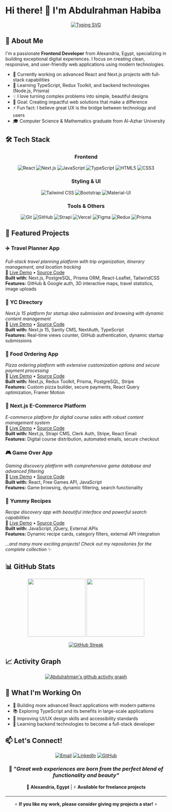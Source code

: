 # Hi there! 👋 I'm Abdulrahman Habiba

<div align="center">
  
  [![Typing SVG](https://readme-typing-svg.demolab.com?font=Fira+Code&weight=600&size=28&duration=3000&pause=1000&color=2196F3&center=true&vCenter=true&multiline=true&width=600&height=120&lines=Frontend+Developer;React+%26+Next.js+Specialist;UI%2FUX+Enthusiast;Full-Stack+Enthusiast)](https://git.io/typing-svg)
  
</div>

## 🚀 About Me

I'm a passionate **Frontend Developer** from Alexandria, Egypt, specializing in building exceptional digital experiences. I focus on creating clean, responsive, and user-friendly web applications using modern technologies.

- 🔭 Currently working on advanced React and Next.js projects with full-stack capabilities
- 🌱 Learning TypeScript, Redux Toolkit, and backend technologies (Node.js, Prisma)
- 💡 I love turning complex problems into simple, beautiful designs
- 🎯 Goal: Creating impactful web solutions that make a difference
- ⚡ Fun fact: I believe great UX is the bridge between technology and users
- 🎓 Computer Science & Mathematics graduate from Al-Azhar University

## 🛠️ Tech Stack

<div align="center">

### Frontend
![React](https://img.shields.io/badge/React-20232A?style=for-the-badge&logo=react&logoColor=61DAFB)
![Next.js](https://img.shields.io/badge/Next.js-000000?style=for-the-badge&logo=next.js&logoColor=white)
![JavaScript](https://img.shields.io/badge/JavaScript-F7DF1E?style=for-the-badge&logo=javascript&logoColor=black)
![TypeScript](https://img.shields.io/badge/TypeScript-007ACC?style=for-the-badge&logo=typescript&logoColor=white)
![HTML5](https://img.shields.io/badge/HTML5-E34F26?style=for-the-badge&logo=html5&logoColor=white)
![CSS3](https://img.shields.io/badge/CSS3-1572B6?style=for-the-badge&logo=css3&logoColor=white)

### Styling & UI
![Tailwind CSS](https://img.shields.io/badge/Tailwind_CSS-38B2AC?style=for-the-badge&logo=tailwind-css&logoColor=white)
![Bootstrap](https://img.shields.io/badge/Bootstrap-563D7C?style=for-the-badge&logo=bootstrap&logoColor=white)
![Material-UI](https://img.shields.io/badge/Material--UI-0081CB?style=for-the-badge&logo=material-ui&logoColor=white)

### Tools & Others
![Git](https://img.shields.io/badge/Git-F05032?style=for-the-badge&logo=git&logoColor=white)
![GitHub](https://img.shields.io/badge/GitHub-100000?style=for-the-badge&logo=github&logoColor=white)
![Strapi](https://img.shields.io/badge/Strapi-2F2E8B?style=for-the-badge&logo=strapi&logoColor=white)
![Vercel](https://img.shields.io/badge/Vercel-000000?style=for-the-badge&logo=vercel&logoColor=white)
![Figma](https://img.shields.io/badge/Figma-F24E1E?style=for-the-badge&logo=figma&logoColor=white)
![Redux](https://img.shields.io/badge/Redux-593D88?style=for-the-badge&logo=redux&logoColor=white)
![Prisma](https://img.shields.io/badge/Prisma-3982CE?style=for-the-badge&logo=Prisma&logoColor=white)

</div>

## 💼 Featured Projects

### ✈️ **Travel Planner App**
*Full-stack travel planning platform with trip organization, itinerary management, and location tracking*  
🔗 [Live Demo](#) • [Source Code](#)  
**Built with:** Next.js, PostgreSQL, Prisma ORM, React-Leaflet, TailwindCSS  
**Features:** GitHub & Google auth, 3D interactive maps, travel statistics, image uploads

### 🚀 **YC Directory**
*Next.js 15 platform for startup idea submission and browsing with dynamic content management*  
🔗 [Live Demo](#) • [Source Code](#)  
**Built with:** Next.js 15, Sanity CMS, NextAuth, TypeScript  
**Features:** Real-time views counter, GitHub authentication, dynamic startup submissions

### 🍕 **Food Ordering App**
*Pizza ordering platform with extensive customization options and secure payment processing*  
🔗 [Live Demo](#) • [Source Code](#)  
**Built with:** Next.js, Redux Toolkit, Prisma, PostgreSQL, Stripe  
**Features:** Custom pizza builder, secure payments, React Query optimization, Framer Motion

### 🛒 **Next.js E-Commerce Platform**
*E-commerce platform for digital course sales with robust content management system*  
🔗 [Live Demo](https://next-js-ecommerce-liard.vercel.app/) • [Source Code](https://github.com/AbdulrahmanHabiba/next-js-ecommerce)  
**Built with:** Next.js, Strapi CMS, Clerk Auth, Stripe, React Email  
**Features:** Digital course distribution, automated emails, secure checkout

### 🎮 **Game Over App**
*Gaming discovery platform with comprehensive game database and advanced filtering*  
🔗 [Live Demo](https://abdulrahmanhabiba.github.io/Game_over-React/) • [Source Code](https://github.com/AbdulrahmanHabiba/Game_Over-React_code)  
**Built with:** React, Free Games API, JavaScript  
**Features:** Game browsing, dynamic filtering, search functionality

### 🍳 **Yummy Recipes**
*Recipe discovery app with beautiful interface and powerful search capabilities*  
🔗 [Live Demo](https://abdulrahmanhabiba.github.io/yummy2024/) • [Source Code](https://github.com/AbdulrahmanHabiba/yummy2024)  
**Built with:** JavaScript, jQuery, External APIs  
**Features:** Dynamic recipe cards, category filters, external API integration

*...and many more exciting projects! Check out my repositories for the complete collection* ✨

## 📊 GitHub Stats

<div align="center">
  
  <img height="180em" src="https://github-readme-stats.vercel.app/api?username=AbdulrahmanHabiba&show_icons=true&theme=tokyonight&include_all_commits=true&count_private=true"/>
  <img height="180em" src="https://github-readme-stats.vercel.app/api/top-langs/?username=AbdulrahmanHabiba&layout=compact&langs_count=8&theme=tokyonight"/>

</div>

<div align="center">
  
  [![GitHub Streak](https://streak-stats.demolab.com/?user=AbdulrahmanHabiba&theme=tokyonight)](https://git.io/streak-stats)

</div>

## 📈 Activity Graph

<div align="center">
  
  [![Abdulrahman's github activity graph](https://github-readme-activity-graph.vercel.app/graph?username=AbdulrahmanHabiba&theme=tokyo-night)](https://github.com/ashutosh00710/github-readme-activity-graph)

</div>

## 🎯 What I'm Working On

- 🔨 Building more advanced React applications with modern patterns
- 📚 Exploring TypeScript and its benefits in large-scale applications  
- 🎨 Improving UI/UX design skills and accessibility standards
- 🚀 Learning backend technologies to become a full-stack developer

## 📫 Let's Connect!

<div align="center">

[![Email](https://img.shields.io/badge/Email-D14836?style=for-the-badge&logo=gmail&logoColor=white)](mailto:abdulrahmanhabiba@gmail.com)
[![LinkedIn](https://img.shields.io/badge/LinkedIn-0077B5?style=for-the-badge&logo=linkedin&logoColor=white)](https://www.linkedin.com/in/abdulrahman-habiba-b6a34921a)
[![GitHub](https://img.shields.io/badge/GitHub-100000?style=for-the-badge&logo=github&logoColor=white)](https://github.com/AbdulrahmanHabiba)

</div>

<div align="center">
  
  ### 💭 *"Great web experiences are born from the perfect blend of functionality and beauty"*
  
  📍 **Alexandria, Egypt** | ⚡ **Available for freelance projects**
  
  ---
  
  ⭐️ **If you like my work, please consider giving my projects a star!** ⭐️
  
</div>
